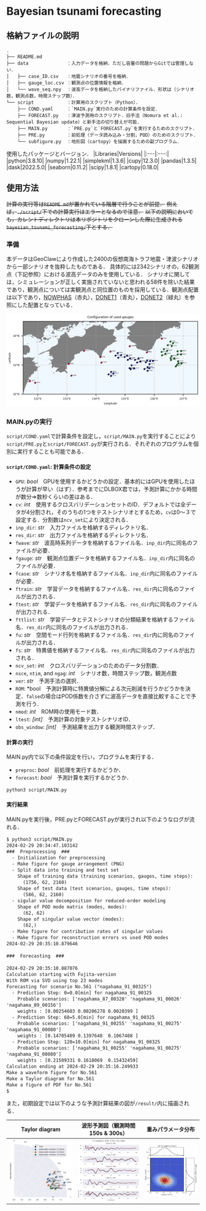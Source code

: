 # Bayesian tsunami forecasting

## 格納ファイルの説明

```terminal
.
├── README.md
├── data              ：入力データを格納．ただし容量の問題からGitでは管理しない．
│   ├── case_ID.csv   ：地震シナリオの番号を格納．
│   ├── gauge_loc.csv ：観測点の位置情報を格納．
│   └── wave_seq.npy  ：波高データを格納したバイナリファイル．形状は（シナリオ数，観測点数，時間ステップ数）．
└── script            ：計算用のスクリプト（Python）．
    ├── COND.yaml     ：`MAIN.py`実行のための計算条件を設定．
    ├── FORECAST.py   ：津波予測用のスクリプト．旧手法（Nomura et al.: Sequential Bayesian update）と新手法の切り替えが可能．
    ├── MAIN.py       ：`PRE.py`と`FORECAST.py`を実行するためのスクリプト．
    ├── PRE.py        ：前処理（データ読み込み・分割，POD）のためのスクリプト．
    └── subfigure.py  ：地形図（cartopy）を描画するための副プログラム．
```

使用したパッケージとバージョン．
|Libraries|Versions|
|:---|:---:|
|python|3.8.10|
|numpy|1.22.1|
|simplekml|1.3.6|
|cupy|12.3.0|
|pandas|1.3.5|
|dask|2022.5.0|
|seaborn|0.11.2|
|scipy|1.8.1|
|cartopy|0.18.0|

## 使用方法

~~計算の実行等は`README.md`が置かれている階層で行うことが前提．~~
~~例えば，`./script/`下での計算実行はエラーとなるので注意．~~
~~以下の説明においても，カレントディレクトリは本リポジトリをクローンした際に生成される`bayesian_tsunami_forecasting/`下とする．~~

### 準備

<!-- 本リポジトリのクローン後，orcaからdataディレクトリを取得・解凍する． -->

本データはGeoClawにより作成した2400の仮想南海トラフ地震・津波シナリオから一部シナリオを抜粋したものである．
具体的には2342シナリオの，62観測点（下記参照）における波高データのみを使用している．
シナリオに関しては，シミュレーションが正しく実施されていないと思われる58件を除いた結果であり，観測点については実観測点と同位置のものを採用している．観測点配置は以下であり，[NOWPHAS](https://www.mlit.go.jp/kowan/nowphas/ "リアルタイムナウファス（国土交通省港湾局，全国港湾海洋波浪情報網）")（赤丸），[DONET1](https://www.seafloor.bosai.go.jp/DONET/ "地震・津波観測監視システム：DONET")（青丸），[DONET2](https://www.seafloor.bosai.go.jp/DONET/ "地震・津波観測監視システム：DONET")（緑丸）を参照にした配置となっている．

<img width="700" src="./README_images/gauges.png">

### MAIN.pyの実行

`script/COND.yaml`で計算条件を設定し，`script/MAIN.py`を実行することにより`script/PRE.py`と`script/FORECAST.py`が実行される．それぞれのプログラムを個別に実行することも可能である．

#### `script/COND.yaml`: 計算条件の設定

- `GPU`: *bool*　GPUを使用するかどうかの設定．基本的にはGPUを使用したほうが計算が早い（はず）．参考までにDLBOX君では，予測計算にかかる時間が数分⇒数秒くらいの差はある．
- `cv`: *int*　使用するクロスバリデーションセットのID．デフォルトでは全データが4分割され，そのうちの1つをテストシナリオとするため，`cv`は0～３で設定する．分割数は`ncv_set`により決定される．
- `inp_dir`: *str*　入力ファイルを格納するディレクトリ名．
- `res_dir`: *str*　出力ファイルを格納するディレクトリ名．
- `fwave`: *str*　波高時系列データを格納するファイル名．`inp_dir`内に同名のファイルが必要．
- `fgauge`: *str*　観測点位置データを格納するファイル名．`inp_dir`内に同名のファイルが必要．
- `fcase`: *str*　シナリオ名を格納するファイル名．`inp_dir`内に同名のファイルが必要．
- `ftrain`: *str*　学習データを格納するファイル名．`res_dir`内に同名のファイルが出力される．
- `ftest`: *str*　学習データを格納するファイル名．`res_dir`内に同名のファイルが出力される．
- `fttlist`: *str*　学習データとテストシナリオの分類結果を格納するファイル名．`res_dir`内に同名のファイルが出力される．
- `fu`: *str*　空間モード行列を格納するファイル名．`res_dir`内に同名のファイルが出力される．
- `fs`: *str*　特異値を格納するファイル名．`res_dir`内に同名のファイルが出力される．
- `ncv_set`: *int*　クロスバリデーションのためのデータ分割数．
- `nsce`, `ntim`, and `ngag`: *int*　シナリオ数，時間ステップ数，観測点数
- `ver`: *str*　予測手法の選択．
- `ROM`: *bool　予測計算時に特異値分解による次元削減を行うかどうかを決定．`false`の場合はPOD係数を介さずに波高データを直接比較することで予測を行う．
- `nmod`: *int*　ROM時の使用モード数．
- `ltest`: *[int]*　予測計算の対象テストシナリオID．
- `obs_window`: *[int]*　予測結果を出力する観測時間ステップ．

#### 計算の実行
MAIN.py内で以下の条件設定を行い，プログラムを実行する．

- `preproc`: *bool*　前処理を実行するかどうか．
- `forecast`: *bool*　予測計算を実行するかどうか．

```terminal
python3 script/MAIN.py
```

#### 実行結果
MAIN.pyを実行後，PRE.pyとFORECAST.pyが実行され以下のようなログが流れる．

```terminal
$ python3 script/MAIN.py 
2024-02-29 20:34:47.103142
###  Preprocessing  ###
  - Initialization for preprocessing
  - Make figure for gauge arrangement (PNG)
  - Split data into training and test set
    Shape of training data (training scenarios, gauges, time steps):
      (1756, 62, 2160)
    Shape of test data (test scenarios, gauges, time steps):
      (586, 62, 2160)
  - sigular value decomposition for reduced-order modeling
    Shape of POD mode matrix (modes, modes):
      (62, 62)
    Shape of singular value vector (modes):
      (62,)
  - Make figure for contribution rates of singular values
  - Make figure for reconstruction errors vs used POD modes
2024-02-29 20:35:10.879646 

###  Forecasting  ###

2024-02-29 20:35:10.887076
Calculation starting with Fujita-version
With ROM via SVD using top 23 modes
Forecasting for scenario No.561 ("nagahama_91_00325")
  - Prediction Step: 0=0.0[min] for nagahama_91_00325
    Probable scenarios: ['nagahama_87_00328' 'nagahama_91_00026' 'nagahama_89_00156']
    weights : [0.00254603 0.00206278 0.0020399 ]
  - Prediction Step: 60=5.0[min] for nagahama_91_00325
    Probable scenarios: ['nagahama_91_00255' 'nagahama_91_00275' 'nagahama_91_00080']
    weights : [0.14705409 0.1397648  0.1067408 ]
  - Prediction Step: 120=10.0[min] for nagahama_91_00325
    Probable scenarios: ['nagahama_91_00255' 'nagahama_91_00275' 'nagahama_91_00080']
    weights : [0.21509331 0.1618069  0.15432459]
Calculation ending at 2024-02-29 20:35:16.249933
Make a waveform figure for No.561
Make a Taylor diagram for No.561
Make a figure of PDF for No.561
$ 
```

また，初期設定では以下のような予測計算結果の図が`/result/`内に描画される．

  |Taylor diagram|波形予測図（観測時間150s & 300s）|重みパラメータ分布|
  |:---:|:---:|:---:|
  |<img width="400" src="./README_images/taylor_Fujita.png">|<img width="400" src="./README_images/wave_Fujita_0120step.png">|<img width="400" src="./README_images/PDF_Fujita_0120step.png">
